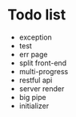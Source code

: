 # Todo list

* exception
* test
* err page
* split front-end
* multi-progress
* restful api
* server render
* big pipe
* initializer
